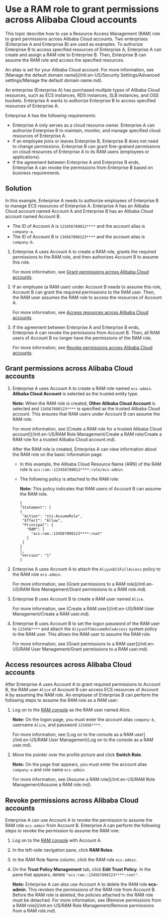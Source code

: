 # Use a RAM role to grant permissions across Alibaba Cloud accounts

This topic describe how to use a Resource Access Management \(RAM\) role to grant permissions across Alibaba Cloud accounts. Two enterprises \(Enterprise A and Enterprise B\) are used as examples. To authorize Enterprise B to access specified resources of Enterprise A, Enterprise A can create and assign a RAM role to Enterprise B. Then, Enterprise B can assume the RAM role and access the specified resources.

An alias is set for your Alibaba Cloud account. For more information, see [Manage the default domain name](/intl.en-US/Security Settings/Advanced settings/Manage the default domain name.md).

An enterprise \(Enterprise A\) has purchased multiple types of Alibaba Cloud resources, such as ECS instances, RDS instances, SLB instances, and OSS buckets. Enterprise A wants to authorize Enterprise B to access specified resources of Enterprise A.

Enterprise A has the following requirements:

-   Enterprise A only serves as a cloud resource owner. Enterprise A can authorize Enterprise B to maintain, monitor, and manage specified cloud resources of Enterprise A.
-   If an employee joins or leaves Enterprise B, Enterprise B does not need to change permissions. Enterprise B can grant fine-grained permissions on cloud resources of Enterprise A to its RAM users \(employees or applications\).
-   If the agreement between Enterprise A and Enterprise B ends, Enterprise A can revoke the permissions from Enterprise B based on business requirements.

## Solution

In this example, Enterprise A needs to authorize employees of Enterprise B to manage ECS resources of Enterprise A. Enterprise A has an Alibaba Cloud account named Account A and Enterprise B has an Alibaba Cloud account named Account B.

-   The ID of Account A is `123456789012****` and the account alias is `company-a`.
-   The ID of Account B is `134567890123****` and the account alias is `company-b`.

1.  Enterprise A uses Account A to create a RAM role, grants the required permissions to the RAM role, and then authorizes Account B to assume this role.

    For more information, see [Grant permissions across Alibaba Cloud accounts](#section_04).

2.  If an employee \(a RAM user\) under Account B needs to assume this role, Account B can grant the required permissions to the RAM user. Then, the RAM user assumes the RAM role to access the resources of Account A.

    For more information, see [Access resources across Alibaba Cloud accounts](#section_05).

3.  If the agreement between Enterprise A and Enterprise B ends, Enterprise A can revoke the permissions from Account B. Then, all RAM users of Account B no longer have the permissions of the RAM role.

    For more information, see [Revoke permissions across Alibaba Cloud accounts](#section_06).


## Grant permissions across Alibaba Cloud accounts

1.  Enterprise A uses Account A to create a RAM role named `ecs-admin`. **Alibaba Cloud Account** is selected as the trusted entity type.

    **Note:** When the RAM role is created, **Other Alibaba Cloud Account** is selected and `134567890123****` is specified as the trusted Alibaba Cloud account. This ensures that RAM users under Account B can assume the RAM role.

    For more information, see [Create a RAM role for a trusted Alibaba Cloud account](/intl.en-US/RAM Role Management/Create a RAM role/Create a RAM role for a trusted Alibaba Cloud account.md).

    After the RAM role is created, Enterprise A can view information about the RAM role on the basic information page.

    -   In this example, the Alibaba Cloud Resource Name \(ARN\) of the RAM role is `acs:ram::123456789012****:role/ecs-admin`.
    -   The following policy is attached to the RAM role:

        **Note:** This policy indicates that RAM users of Account B can assume the RAM role.

        ```
        {
        "Statement": [
        {
         "Action": "sts:AssumeRole",
         "Effect": "Allow",
         "Principal": {
           "RAM": [
             "acs:ram::134567890123****:root"
           ]
         }
        }
        ],
        "Version": "1"
        }
        ```

2.  Enterprise A uses Account A to attach the `AliyunECSFullAccess` policy to the RAM role `ecs-admin`.

    For more information, see [Grant permissions to a RAM role](/intl.en-US/RAM Role Management/Grant permissions to a RAM role.md).

3.  Enterprise B uses Account B to create a RAM user named `Alice`.

    For more information, see [Create a RAM user](/intl.en-US/RAM User Management/Create a RAM user.md).

4.  Enterprise B uses Account B to set the logon password of the RAM user to `123456****` and attach the `AliyunSTSAssumeRoleAccess` system policy to the RAM user. This allows the RAM user to assume the RAM role.

    For more information, see [Grant permissions to a RAM user](/intl.en-US/RAM User Management/Grant permissions to a RAM user.md).


## Access resources across Alibaba Cloud accounts

After Enterprise A uses Account A to grant required permissions to Account B, the RAM user `Alice` of Account B can access ECS resources of Account A by assuming the RAM role. An employee of Enterprise B can perform the following steps to assume the RAM role as a RAM user:

1.  Log on to the [RAM console](https://ram.console.aliyun.com/) as the RAM user named Alice.

    **Note:** On the logon page, you must enter the account alias `company-b`, username `Alice`, and password `123456****`.

    For more information, see [Log on to the console as a RAM user](/intl.en-US/RAM User Management/Log on to the console as a RAM user.md).

2.  Move the pointer over the profile picture and click **Switch Role**.

    **Note:** On the page that appears, you must enter the account alias `company-a` and role name `ecs-admin`.

    For more information, see [Assume a RAM role](/intl.en-US/RAM Role Management/Assume a RAM role.md).


## Revoke permissions across Alibaba Cloud accounts

Enterprise A can use Account A to revoke the permission to assume the RAM role `ecs-admin` from Account B. Enterprise A can perform the following steps to revoke the permission to assume the RAM role:

1.  Log on to the [RAM console](https://ram.console.aliyun.com/) with Account A.

2.  In the left-side navigation pane, click **RAM Roles**.

3.  In the RAM Role Name column, click the RAM role `ecs-admin`.

4.  On the **Trust Policy Management** tab, click **Edit Trust Policy**. In the pane that appears, delete `"acs:ram::134567890123****:root"`.

    **Note:** Enterprise A can also use Account A to delete the RAM role **ecs-admin**. This revokes the permissions of the RAM role from Account B. Before the RAM role is deleted, the policies attached to the RAM role must be detached. For more information, see [Remove permissions from a RAM role](/intl.en-US/RAM Role Management/Remove permissions from a RAM role.md).


